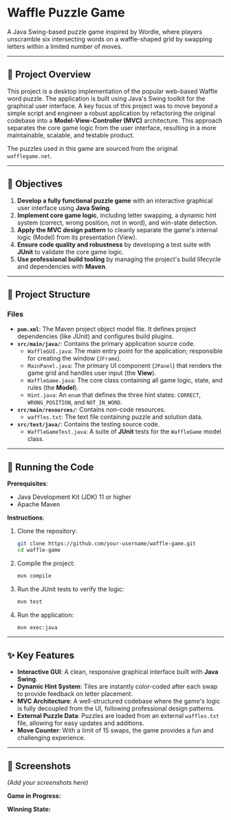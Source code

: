 # Waffle Puzzle Game

A Java Swing-based puzzle game inspired by Wordle, where players unscramble six intersecting words on a waffle-shaped grid by swapping letters within a limited number of moves.

---

## 📑 Project Overview

This project is a desktop implementation of the popular web-based Waffle word puzzle. The application is built using Java's Swing toolkit for the graphical user interface. A key focus of this project was to move beyond a simple script and engineer a robust application by refactoring the original codebase into a **Model-View-Controller (MVC)** architecture. This approach separates the core game logic from the user interface, resulting in a more maintainable, scalable, and testable product.

The puzzles used in this game are sourced from the original `wafflegame.net`.

---

## 🎯 Objectives

1.  **Develop a fully functional puzzle game** with an interactive graphical user interface using **Java Swing**.
2.  **Implement core game logic**, including letter swapping, a dynamic hint system (correct, wrong position, not in word), and win-state detection.
3.  **Apply the MVC design pattern** to cleanly separate the game's internal logic (Model) from its presentation (View).
4.  **Ensure code quality and robustness** by developing a test suite with **JUnit** to validate the core game logic.
5.  **Use professional build tooling** by managing the project's build lifecycle and dependencies with **Maven**.

---

## 📁 Project Structure

### Files

- **`pom.xml`**: The Maven project object model file. It defines project dependencies (like JUnit) and configures build plugins.
- **`src/main/java/`**: Contains the primary application source code.
  - `WaffleGUI.java`: The main entry point for the application; responsible for creating the window (`JFrame`).
  - `MainPanel.java`: The primary UI component (`JPanel`) that renders the game grid and handles user input (the **View**).
  - `WaffleGame.java`: The core class containing all game logic, state, and rules (the **Model**).
  - `Hint.java`: An `enum` that defines the three hint states: `CORRECT`, `WRONG_POSITION`, and `NOT_IN_WORD`.
- **`src/main/resources/`**: Contains non-code resources.
  - `waffles.txt`: The text file containing puzzle and solution data.
- **`src/test/java/`**: Contains the testing source code.
  - `WaffleGameTest.java`: A suite of **JUnit** tests for the `WaffleGame` model class.

---

## 🚀 Running the Code

**Prerequisites**:

- Java Development Kit (JDK) 11 or higher
- Apache Maven

**Instructions**:

1.  Clone the repository:
    ```bash
    git clone https://github.com/your-username/waffle-game.git
    cd waffle-game
    ```
2.  Compile the project:
    ```bash
    mvn compile
    ```
3.  Run the JUnit tests to verify the logic:
    ```bash
    mvn test
    ```
4.  Run the application:
    ```bash
    mvn exec:java
    ```

---

## ✨ Key Features

- **Interactive GUI**: A clean, responsive graphical interface built with **Java Swing**.
- **Dynamic Hint System**: Tiles are instantly color-coded after each swap to provide feedback on letter placement.
- **MVC Architecture**: A well-structured codebase where the game's logic is fully decoupled from the UI, following professional design patterns.
- **External Puzzle Data**: Puzzles are loaded from an external `waffles.txt` file, allowing for easy updates and additions.
- **Move Counter**: With a limit of 15 swaps, the game provides a fun and challenging experience.

---

## 📸 Screenshots

_(Add your screenshots here)_

**Game in Progress:**

**Winning State:**

